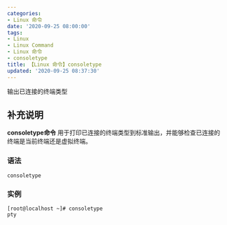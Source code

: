 ```yaml
---
categories:
- Linux 命令
date: '2020-09-25 08:00:00'
tags:
- Linux
- Linux Command
- Linux 命令
- consoletype
title: 【Linux 命令】consoletype
updated: '2020-09-25 08:37:30'
---
```


输出已连接的终端类型

## 补充说明

**consoletype命令** 用于打印已连接的终端类型到标准输出，并能够检查已连接的终端是当前终端还是虚拟终端。

###  语法

```shell
consoletype
```

###  实例

```shell
[root@localhost ~]# consoletype
pty
```


<!-- Linux命令行搜索引擎：https://jaywcjlove.github.io/linux-command/ -->